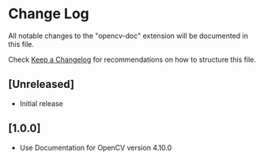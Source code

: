 # Change Log

All notable changes to the "opencv-doc" extension will be documented in this file.

Check [Keep a Changelog](http://keepachangelog.com/) for recommendations on how to structure this file.

## [Unreleased]

- Initial release

## [1.0.0]

- Use Documentation for OpenCV version 4.10.0
